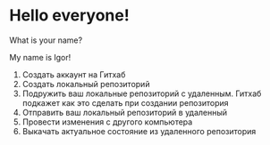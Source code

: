 # Hello everyone!

What is your name?

My name is Igor!

1. Создать аккаунт на Гитхаб
2. Создать локальный репозиторий
3. Подружить ваш локальные репозиторий с удаленным. Гитхаб подкажет как это сделать при создании репозитория
4. Отправить ваш локальный репозиторий в удаленный
5. Провести изменения с другого компьютера
6. Выкачать актуальное состояние из удаленного репозитория

